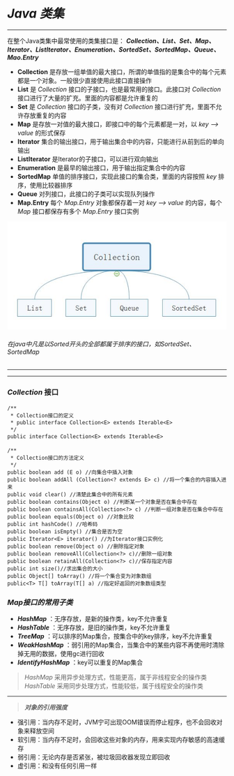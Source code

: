 # *Java 类集* #
___
在整个Java类集中最常使用的类集接口是： ***Collection、List、Set、Map、Iterator、ListIterator、Enumeration、SortedSet、SortedMap、Queue、Mao.Entry***   

* **Collection**  是存放一组单值的最大接口，所谓的单值指的是集合中的每个元素都是一个对象。一般很少直接使用此接口直接操作
*  **List** 是 *Collection* 接口的子接口，也是最常用的接口。此接口对 *Collection* 接口进行了大量的扩充。里面的内容都是允许重复的
*  **Set** 是 *Collection* 接口的子类，没有对 *Collection* 接口进行扩充，里面不允许存放重复的内容
*  **Map** 是存放一对值的最大接口，即接口中的每个元素都是一对，以 *key --> value* 的形式保存
*  **Iterator** 集合的输出接口，用于输出集合中的内容，只能进行从前到后的单向输出
*  **ListIterator** 是Iterator的子接口，可以进行双向输出
*  **Enumeration** 是最早的输出接口，用于输出指定集合中的内容
*  **SortedMap** 单值的排序接口，实现此接口的集合类，里面的内容按照 *key* 排序，使用比较器排序
*  **Queue** 对列接口，此接口的子类可以实现队列操作
*  **Map.Entry** 每个 *Map.Entry* 对象都保存着一对 *key --> value* 的内容，每个 *Map* 接口都保存有多个 *Map.Entry* 接口实例

![Collection类继承关系](image/5.JPG)

###### *在java中凡是以Sorted开头的全部都属于排序的接口，如SortedSet、SortedMap*

***
***

### *Collection* 接口

	/**
	 * Collection接口的定义
	 * public interface Collection<E> extends Iterable<E>
	 */
	public interface Collection<E> extends Iterable<E>
	
	/**
	 * Collection接口的方法定义
	 */
	public boolean add (E o) //向集合中插入对象
	public boolean addAll (Collection<? extends E> c) //将一个集合的内容插入进来
	public void clear() //清楚此集合中的所有元素
	public boolean contains(Object o) //判断某一个对象是否在集合中存在
	public boolean containsAll(Collection<?> c) //判断一组对象是否在集合中存在
	public boolean equals(Object o) //对象比较
	public int hashCode() //哈希码
	public boolean isEmpty() //集合是否为空
	public Iterator<E> iterator() //为Iterator接口实例化
	public boolean remove(Object o) //删除指定对象
	public boolean removeAll(Collection<?> c)//删除一组对象
	public boolean retainAll(Collection<?> c)//保存指定内容
	public int size()//求出集合的大小
	public Object[] toArray() //将一个集合变为对象数组
	public<T> T[] toArray(T[] a) //指定好返回的对象数组类型

	
### *Map接口的常用子类*

* ***HashMap*** ：无序存放，是新的操作类，key不允许重复
* ***HashTable*** ：无序存放，是旧的操作类，key不允许重复
* ***TreeMap*** ：可以排序的Map集合，按集合中的key排序，key不允许重复
* ***WeakHashMap*** ：弱引用的Map集合，当集合中的某些内容不再使用时清除掉无用的数据，使用gc进行回收
* ***IdentifyHashMap*** ：key可以重复的Map集合

> *HashMap* 采用异步处理方式，性能更高，属于非线程安全的操作类
> *HashTable* 采用同步处理方式，性能较低，属于线程安全的操作类
   
___
       
> ***对象的引用强度***
> 
- 强引用：当内存不足时，JVM宁可出现OOM错误而停止程序，也不会回收对象来释放空间      
- 软引用：当内存不足时，会回收这些对象的内存，用来实现内存敏感的高速缓存
- 弱引用：无论内存是否紧张，被垃圾回收器发现立即回收
- 虚引用：和没有任何引用一样
